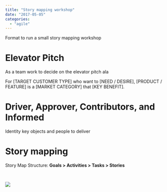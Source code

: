 ```yaml
---
title: "Story mapping workshop"
date: "2017-05-05"
categories: 
  - "agile"
---
```


Format to run a small story mapping workshop

# Elevator Pitch

As a team work to decide on the elevator pitch ala

For \[TARGET CUSTOMER TYPE\] who want to \[NEED / DESIRE\], \[PRODUCT / FEATURE\] is a \[MARKET CATEGORY\] that \[KEY BENEFIT\].

# Driver, Approver, Contributors, and Informed

Identity key objects and people to deliver

# Story mapping

Story Map Structure: **Goals > Activities > Tasks > Stories**

 

![](images/1*EsdHVBgi4BDzb_qJhUXWSw.jpeg)
